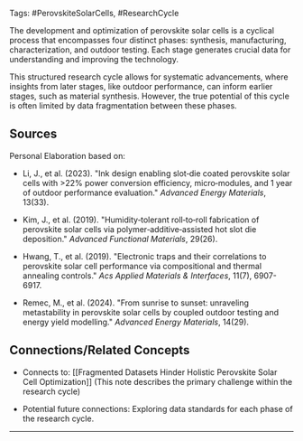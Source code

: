 Tags: #PerovskiteSolarCells, #ResearchCycle

The development and optimization of perovskite solar cells is a cyclical process that encompasses four distinct phases: synthesis, manufacturing, characterization, and outdoor testing. 
Each stage generates crucial data for understanding and improving the technology.

This structured research cycle allows for systematic advancements, where insights from later stages, like outdoor performance, can inform earlier stages, such as material synthesis.
However, the true potential of this cycle is often limited by data fragmentation between these phases.

## Sources

Personal Elaboration based on:

- Li, J., et al. (2023). "Ink design enabling slot‐die coated perovskite solar cells with >22% power conversion efficiency, micro‐modules, and 1 year of outdoor performance evaluation." _Advanced Energy Materials_, 13(33).
    
- Kim, J., et al. (2019). "Humidity‐tolerant roll‐to‐roll fabrication of perovskite solar cells via polymer‐additive‐assisted hot slot die deposition." _Advanced Functional Materials_, 29(26).
    
- Hwang, T., et al. (2019). "Electronic traps and their correlations to perovskite solar cell performance via compositional and thermal annealing controls." _Acs Applied Materials & Interfaces_, 11(7), 6907-6917.
    
- Remec, M., et al. (2024). "From sunrise to sunset: unraveling metastability in perovskite solar cells by coupled outdoor testing and energy yield modelling." _Advanced Energy Materials_, 14(29).
    

## Connections/Related Concepts

- Connects to: [[Fragmented Datasets Hinder Holistic Perovskite Solar Cell Optimization]] (This note describes the primary challenge within the research cycle)
    
- Potential future connections: Exploring data standards for each phase of the research cycle.
    

---